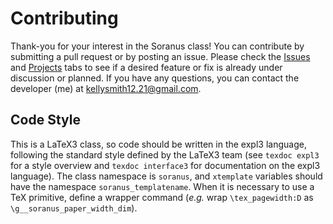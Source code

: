# Contributing

Thank-you for your interest in the Soranus class! You can contribute by submitting a pull request or by posting an issue. Please check the [Issues](https://github.com/tail-reversion/soranus/issues) and [Projects](https://github.com/tail-reversion/soranus/projects) tabs to see if a desired feature or fix is already under discussion or planned. If you have any questions, you can contact the developer (me) at kellysmith12.21@gmail.com.

## Code Style

This is a LaTeX3 class, so code should be written in the expl3 language, following the standard style defined by the LaTeX3 team (see `texdoc expl3` for a style overview and `texdoc interface3` for documentation on the expl3 language). The class namespace is `soranus`, and `xtemplate` variables should have the namespace `soranus_templatename`. When it is necessary to use a TeX primitive, define a wrapper command (_e.g._ wrap `\tex_pagewidth:D` as `\g__soranus_paper_width_dim`).
